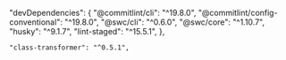   "devDependencies": {
    "@commitlint/cli": "^19.8.0",
    "@commitlint/config-conventional": "^19.8.0",
    "@swc/cli": "^0.6.0",
    "@swc/core": "^1.10.7",
    "husky": "^9.1.7",
    "lint-staged": "^15.5.1",
  },





    "class-transformer": "^0.5.1",


